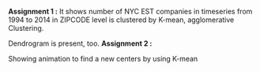 
**Assignment 1 :**
It shows number of NYC EST companies in timeseries from 1994 to 2014 in ZIPCODE level is clustered by K-mean, agglomerative Clustering.

Dendrogram is present, too.
**Assignment 2 :**

Showing animation to find a new centers by using K-mean
